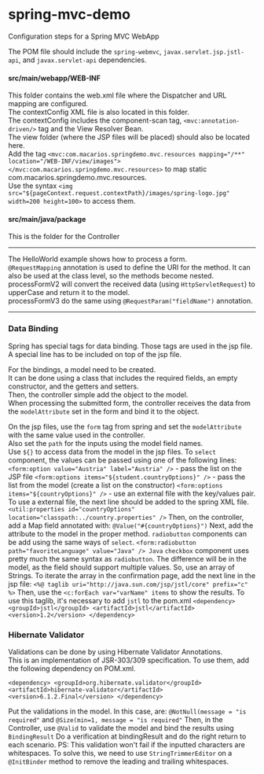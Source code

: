 # spring-mvc-demo
Configuration steps for a Spring MVC WebApp

The POM file should include the `spring-webmvc`, `javax.servlet.jsp.jstl-api`, and `javax.servlet-api` dependencies.

#### src/main/webapp/WEB-INF
This folder contains the web.xml file where the Dispatcher and URL mapping are configured.\
The contextConfig XML file is also located in this folder.\
The contextConfig includes the component-scan tag, `<mvc:annotation-driven/>` tag and the View Resolver Bean.\
The view folder (where the JSP files will be placed) should also be located here.\
Add the tag `<mvc:com.macarios.springdemo.mvc.resources mapping="/**" location="/WEB-INF/view/images"></mvc:com.macarios.springdemo.mvc.resources>` to map static com.macarios.springdemo.mvc.resources.\
Use the syntax `<img src="${pageContext.request.contextPath}/images/spring-logo.jpg" width=200 height=100>` to access them.

#### src/main/java/package
This is the folder for the Controller

---

The HelloWorld example shows how to process a form.\
`@RequestMapping` annotation is used to define the URI for the method. It can also be used at the class level, so the methods become nested.\
processFormV2 will convert the received data (using `HttpServletRequest`) to upperCase and return it to the model.\
processFormV3 do the same using `@RequestParam("fieldName")` annotation.

---

### Data Binding
Spring has special tags for data binding. Those tags are used in the jsp file.\
A special line has to be included on top of the jsp file.

For the bindings, a model need to be created.\
It can be done using a class that includes the required fields, an empty constructor, and the getters and setters.\
Then, the controller simple add the object to the model.\
When processing the submitted form, the controller receives the data from the `modelAttribute` set in the form and bind it to the object.

On the jsp files, use the `form` tag from spring and set the `modelAttribute` with the same value used in the controller.\
Also set the `path` for the inputs using the model field names.\
Use `${}` to access data from the model in the jsp files.
To `select` component, the values can be passed using one of the following lines:
`<form:option value="Austria" label="Austria" />` - pass the list on the JSP file
`<form:options items="${student.countryOptions}" />` - pass the list from the model (create a list on the constructor)
`<form:options items="${countryOptions}" />` - use an external file with the key/values pair.
To use a external file, the next line should be added to the spring XML file.
`<util:properties id="countryOptions" location="classpath:../country.properties" />`
Then, on the controller, add a Map field annotated with: `@Value("#{countryOptions}")`
Next, add the attribute to the model in the proper method.
`radiobutton` components can be add using the same ways of `select`.
`<form:radiobutton path="favoriteLanguage" value="Java" /> Java`
`checkbox` component uses pretty much the same syntax as `radiobutton`.
The difference will be in the model, as the field should support multiple values. 
So, use an array of Strings.
To iterate the array in the confirmation page, add the next line in the jsp file:
`<%@ taglib uri="http://java.sun.com/jsp/jstl/core" prefix="c" %>`
Then, use the `<c:forEach var="varName" items` to show the results.
To use this taglib, it's necessary to add `jstl` to the pom.xml
`<dependency>
     <groupId>jstl</groupId>
     <artifactId>jstl</artifactId>
     <version>1.2</version>
 </dependency>`
 
### Hibernate Validator

Validations can be done by using Hibernate Validator Annotations.\
This is an implementation of JSR-303/309 specification.
To use them, add the following dependency on POM.xml.

`<dependency>
    <groupId>org.hibernate.validator</groupId>
    <artifactId>hibernate-validator</artifactId>
    <version>6.1.2.Final</version>
</dependency>`

Put the validations in the model. In this case, are:
`@NotNull(message = "is required"` and `@Size(min=1, message = "is required"`
Then, in the Controller, use `@Valid` to validate the model and bind the results using `BindingResult`
Do a verification at bindingResult and do the right return to each scenario.
PS: This validation won't fail if the inputted characters are whitespaces.
To solve this, we need to use `StringTrimmerEditor` on a `@InitBinder` method to remove the leading and trailing whitespaces. 
